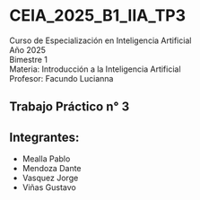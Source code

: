 # CEIA_2025_B1_IIA_TP3

Curso de Especialización en Inteligencia Artificial  
Año 2025  
Bimestre 1  
Materia: Introducción a la Inteligencia Artificial  
Profesor: Facundo Lucianna


**Trabajo Práctico n° 3**
---

## Integrantes:
* Mealla Pablo
* Mendoza Dante
* Vasquez Jorge
* Viñas Gustavo